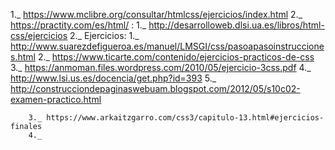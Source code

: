 1._ https://www.mclibre.org/consultar/htmlcss/ejercicios/index.html
2._ https://practity.com/es/html/ :
        1._ http://desarrolloweb.dlsi.ua.es/libros/html-css/ejercicios
        2._ Ejercicios:
            1._ http://www.suarezdefigueroa.es/manuel/LMSGI/css/pasoapasoinstrucciones.html
            2._ https://www.ticarte.com/contenido/ejercicios-practicos-de-css
            3._ https://anmoman.files.wordpress.com/2010/05/ejercicio-3css.pdf
            4._ http://www.lsi.us.es/docencia/get.php?id=393
            5._ http://construcciondepaginaswebuam.blogspot.com/2012/05/s10c02-examen-practico.html

        3._ https://www.arkaitzgarro.com/css3/capitulo-13.html#ejercicios-finales
        4._ 